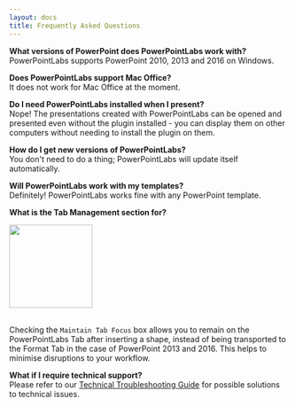 ```yaml
---
layout: docs
title: Frequently Asked Questions
---
```


**What versions of PowerPoint does PowerPointLabs work with?**
<br />PowerPointLabs supports PowerPoint 2010, 2013 and 2016 on Windows.

**Does PowerPointLabs support Mac Office?**
<br />It does not work for Mac Office at the moment.

**Do I need PowerPointLabs installed when I present?**
<br />Nope! The presentations created with PowerPointLabs can be opened and presented even without the plugin installed - you can display them on other computers without needing to install the plugin on them.

**How do I get new versions of PowerPointLabs?**
<br />You don't need to do a thing; PowerPointLabs will update itself automatically. 

**Will PowerPointLabs work with my templates?**
<br />Definitely! PowerPointLabs works fine with any PowerPoint template.

**What is the Tab Management section for?**
<p>
  <img class="box-shadow" src="{{ site.baseurl }}/img/tab-focus.png" width="150">
</p>

<br />Checking the `Maintain Tab Focus` box allows you to remain on the PowerPointLabs Tab after inserting a shape, instead of being transported to the Format Tab in the case of PowerPoint 2013 and 2016. This helps to minimise disruptions to your workflow.

**What if I require technical support?**
<br />Please refer to our [Technical Troubleshooting Guide](https://github.com/PowerPointLabs/PowerPointLabs/blob/master/doc/TechnicalFAQs.md) for possible solutions to technical issues.
